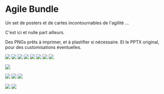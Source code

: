# Agile Bundle

Un set de posters et de cartes incontournables de l'agilité ... 

C'est ici et nulle part ailleurs.

Des PNGs prêts à imprimer, et à plastifier si nécessaire. 
Et le PPTX original, pour des customisations éventuelles.

![](Cartes-Emoticons/emoticons.jpg)
![](Cartes-Planning-Poker/planning-poker.jpg)
![](Cartes-Cognitive-Biases/cognitive-biases.jpg)
![](Cartes-ELMO/elmo1.jpg)
![](Cartes-Meteo/meteo.jpg)
![](Cartes-Photolangage/Photolangage.png)
![](Cartes-Scrum-Master/scrum-master.jpg)
![](Links/Agile-Pattern-Cards.jpg)

![](Cartes-Planning-Poker-XL/planning-poker-xl.png)

![](Kakemonos/Agile-Kakemono-InAction.png)
![](Kakemonos/Extended-Scrum-InAction.png)
![](Kakemonos/Lean-Kanban-InAction.png)

![](Team-Feedbacks-A3/Team-Feedbacks-InAction.jpg)
![](Team-NikoNikoWeek-A3/Team-NikoNikoWeek-InAction.jpg)
